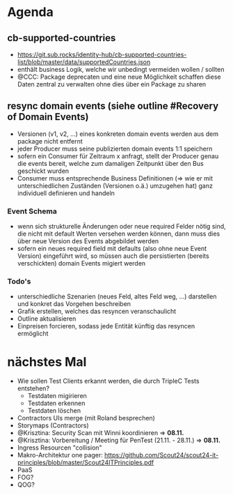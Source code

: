 # Agenda

## cb-supported-countries

- https://git.sub.rocks/identity-hub/cb-supported-countries-list/blob/master/data/supportedCountries.json
- enthält business Logik, welche wir unbedingt vermeiden wollen / sollten
- @CCC: Package deprecaten und eine neue Möglichkeit schaffen diese Daten zentral zu verwalten ohne dies über ein Package zu sharen

## resync domain events (siehe outline #Recovery of Domain Events)

- Versionen (v1, v2, ...) eines konkreten domain events werden aus dem package nicht entfernt
- jeder Producer muss seine publizierten domain events 1:1 speichern
- sofern ein Consumer für Zeitraum x anfragt, stellt der Producer genau die events bereit, welche zum damaligen Zeitpunkt über den Bus geschickt wurden
- Consumer muss entsprechende Business Definitionen (=> wie er mit unterschiedlichen Zuständen (Versionen o.ä.) umzugehen hat) ganz individuell definieren und handeln

### Event Schema

- wenn sich strukturelle Änderungen oder neue required Felder nötig sind, die nicht mit default Werten versehen werden können, dann muss dies über neue Version des Events abgebildet werden
- sofern ein neues required field mit defaults (also ohne neue Event Version) eingeführt wird, so müssen auch die persistierten (bereits verschickten) domain Events migiert werden

### Todo's

- unterschiedliche Szenarien (neues Feld, altes Feld weg, ...) darstellen und konkret das Vorgehen beschreiben
- Grafik erstellen, welches das resyncen veranschaulicht
- Outline aktualisieren
- Einpreisen forcieren, sodass jede Entität künftig das resyncen ermöglicht

# nächstes Mal

- Wie sollen Test Clients erkannt werden, die durch TripleC Tests entstehen?
    - Testdaten migirieren
    - Testdaten erkennen
    - Testdaten löschen
- Contractors UIs merge (mit Roland besprechen)
- Storymaps (Contractors)
- @Krisztina: Security Scan mit Winni koordinieren => **08.11.**
- @Krisztina: Vorbereitung / Meeting für PenTest (21.11. - 28.11.) => **08.11.**
- Ingress Resourcen "collision"
- Makro-Architektur one pager: https://github.com/Scout24/scout24-it-principles/blob/master/Scout24ITPrinciples.pdf
- PaaS
- FOG?
- QOG?
